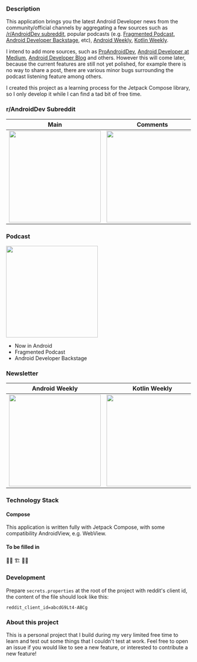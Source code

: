 ### Description
This application brings you the latest Android Developer news from the community/official channels by aggregating a few sources such as [/r/AndroidDev subreddit](https://reddit.com/r/androiddev), popular podcasts (e.g. [Fragmented Podcast](https://fragmentedpodcast.com/), [Android Developer Backstage](https://androidbackstage.blogspot.com/), etc), [Android Weekly](https://androidweekly.net/), [Kotlin Weekly](http://www.kotlinweekly.net/). 

I intend to add more sources, such as [ProAndroidDev](https://proandroiddev.com/), [Android Developer at Medium](https://medium.com/androiddevelopers), [Android Developer Blog](https://android-developers.googleblog.com) and others. However this will come later, because the current features are still not yet polished, for example there is no way to share a post, there are various minor bugs surrounding the podcast listening feature among others.

I created this project as a learning process for the Jetpack Compose library, so I only develop it while I can find a tad bit of free time. 


### r/AndroidDev Subreddit
| Main | Comments |
| - | - |
| <img src="https://user-images.githubusercontent.com/1988156/151374120-b0b51876-a985-44dd-9503-bb8d40343b25.png" width="250px" /> | <img src="https://user-images.githubusercontent.com/1988156/151373905-980fcede-cc63-45f5-9b40-6cb266abace2.png" width="250px" /> |


### Podcast
<img src="https://user-images.githubusercontent.com/1988156/151373909-584e4222-382c-4194-87bf-62b440a2d3d0.png" width="250px" />

- Now in Android
- Fragmented Podcast
- Android Developer Backstage

### Newsletter
| Android Weekly | Kotlin Weekly |
| - | - |
| <img src="https://user-images.githubusercontent.com/1988156/151373911-32c65b08-faf3-40e7-8f03-a4e466a654f5.png" width="250px" /> | <img src="https://user-images.githubusercontent.com/1988156/151373916-52c67f9b-faa6-4db1-8cad-95a1a53eda35.png" width="250px" /> |

### Technology Stack
#### Compose
This application is written fully with Jetpack Compose, with some compatibility AndroidView, e.g. WebView.

#### To be filled in
👷‍♀️ 🏗️ 👷‍♂️

### Development
Prepare `secrets.properties` at the root of the project with reddit's client id, the content of the file should look like this:

```
reddit_client_id=abcdG9Lt4-ABCg
```

### About this project
This is a personal project that I build during my very limited free time to learn and test out some things that I couldn't test at work.
Feel free to open an issue if you would like to see a new feature, or interested to contribute a new feature!

